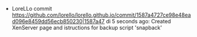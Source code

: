 * LoreLLo commit <https://github.com/lorello/lorello.github.io/commit/1587a4727ce98e48ead096e8459dd56ecb850230|1587a47> di 5 seconds ago: Created XenServer page and istructions for backup script 'snapback'
